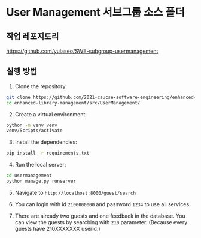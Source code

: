# User Management 서브그룹 소스 폴더

## 작업 레포지토리
https://github.com/yulaseo/SWE-subgroup-usermanagement

## 실행 방법

1. Clone the repository:
```sh
git clone https://github.com/2021-caucse-software-engineering/enhanced-library-management.git
cd enhanced-library-management/src/UserManagement/
```

2. Create a virtual environment:
```sh
python -m venv venv
venv/Scripts/activate
```

3. Install the dependencies:
```sh
pip install -r requirements.txt
```

4. Run the local server:
```sh
cd usermanagement
python manage.py runserver
```

5. Navigate to `http://localhost:8000/guest/search`

6. You can login with id `2100000000` and password `1234` to use all services.

7. There are already two guests and one feedback in the database.
   You can view the guests by searching with `210` parameter. (Because every guests have 210XXXXXXX userid.)
